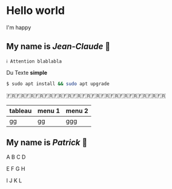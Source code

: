 # Hello world

I'm happy

## My name is *Jean-Claude* 🐐

    ℹ️ Attention blablabla

Du Texte **simple**

```bash
$ sudo apt install && sudo apt upgrade
```

🇫🇷🇫🇷🇫🇷🇫🇷🇫🇷🇫🇷🇫🇷🇫🇷🇫🇷🇫🇷🇫🇷🇫🇷🇫🇷🇫🇷🇫🇷🇫🇷🇫🇷

__tableau__ | __menu 1__ | __menu 2__
-|-|-
gg|gg|ggg   

## My name is *Patrick* 🐍

A B C D

E F G H

I J K L
